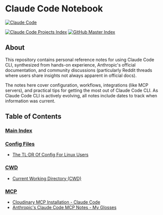 # Claude Code Notebook

[![Claude Code](https://img.shields.io/badge/Claude%20Code-Project-8A2BE2?style=for-the-badge&logo=anthropic&logoColor=white)](https://github.com/anthropics/claude-code)

[![Claude Code Projects Index](https://img.shields.io/badge/Claude%20Code-Projects%20Index-blue?style=flat-square&logo=github)](https://github.com/danielrosehill/Claude-Code-Repos-Index)
[![GitHub Master Index](https://img.shields.io/badge/GitHub-Master%20Index-green?style=flat-square&logo=github)](https://github.com/danielrosehill/Github-Master-Index)

## About

This repository contains personal reference notes for using Claude Code CLI, synthesized from hands-on experience, Anthropic's official documentation, and community discussions (particularly Reddit threads where users share insights not always apparent in official docs).

The notes here cover configuration, workflows, integrations (like MCP servers), and practical tips for getting the most out of Claude Code CLI. As Claude Code CLI is actively evolving, all notes include dates to track when information was current.

<!-- TOC_START -->
## Table of Contents

### [Main Index](./notebook/index.md)

### [Config Files](./notebook/config-files/)

- [The TL;DR Of Config For Linux Users](./notebook/config-files/linuxtldr.md)

### [CWD](./notebook/cwd/)

- [Current Working Directory (CWD)](./notebook/cwd/cwd.md)

### [MCP](./notebook/mcp/)

- [Cloudinary MCP Installation - Claude Code](./notebook/mcp/cloudinary-mcp.md)
- [Anthropic's Claude Code MCP Notes - My Glosses](./notebook/mcp/mpc-glosses.md)

<!-- TOC_END -->
